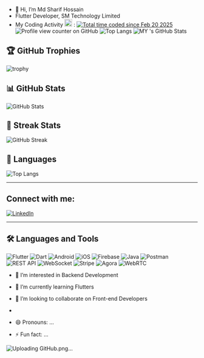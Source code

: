 - 👋 Hi, I’m  Md Sharif Hossain
- Flutter Developer, SM Technology Limited
-  My Coding Activity <img src="https://wakatime.com/static/img/wakatime.svg" width="20"/>
 : <a href="https://wakatime.com/@3f9a3bdf-75e2-4d23-9fc1-9cdff6838370"><img src="https://wakatime.com/badge/user/3f9a3bdf-75e2-4d23-9fc1-9cdff6838370.svg" alt="Total time coded since Feb 20 2025" /></a>
 ![Profile view counter on GitHub](https://komarev.com/ghpvc/?username=sharifdujee)
 ![Top Langs](https://github-readme-stats.vercel.app/api/top-langs/?username=sharifdujee&layout=compact&theme=radical)
 ![MY 's GitHub Stats](https://github-readme-stats.vercel.app/api?username=sharifdujee&show_icons=true&theme=radical)

## 🏆 GitHub Trophies
![trophy](https://github-profile-trophy.vercel.app/?username=sharifdujee&theme=onedark)

## 📊 GitHub Stats
![GitHub Stats](https://github-readme-stats.vercel.app/api?username=sharifdujee&show_icons=true&theme=tokyonight)

## 🚀 Streak Stats
![GitHub Streak](https://github-readme-streak-stats.herokuapp.com/?user=sharifdujee&theme=tokyonight)

## 🌟 Languages
![Top Langs](https://github-readme-stats.vercel.app/api/top-langs/?username=sharifdujee&layout=compact&theme=tokyonight)


---

## Connect with me:
[![LinkedIn](https://img.shields.io/badge/LinkedIn-blue?logo=linkedin&logoColor=white)](https://www.linkedin.com/in/md-sharif-hossain-5724161aa/)

---

## 🛠️ Languages and Tools
![Flutter](https://img.shields.io/badge/Flutter-02569B?style=for-the-badge&logo=flutter&logoColor=white)
![Dart](https://img.shields.io/badge/Dart-0175C2?style=for-the-badge&logo=dart&logoColor=white)
![Android](https://img.shields.io/badge/Android-3DDC84?style=for-the-badge&logo=android&logoColor=white)
![iOS](https://img.shields.io/badge/iOS-000000?style=for-the-badge&logo=apple&logoColor=white)
![Firebase](https://img.shields.io/badge/Firebase-FFCA28?style=for-the-badge&logo=firebase&logoColor=black)
![Java](https://img.shields.io/badge/Java-ED8B00?style=for-the-badge&logo=java&logoColor=white)
![Postman](https://img.shields.io/badge/Postman-FF6C37?style=for-the-badge&logo=postman&logoColor=white)
![REST API](https://img.shields.io/badge/REST%20API-02569B?style=for-the-badge&logo=swagger&logoColor=white)
![WebSocket](https://img.shields.io/badge/WebSocket-010101?style=for-the-badge&logo=socket.io&logoColor=white)
![Stripe](https://img.shields.io/badge/Stripe-008CDD?style=for-the-badge&logo=stripe&logoColor=white)
![Agora](https://img.shields.io/badge/Agora-099DFD?style=for-the-badge&logo=agora&logoColor=white)
![WebRTC](https://img.shields.io/badge/WebRTC-333333?style=for-the-badge&logo=webrtc&logoColor=white)







- 👀 I’m interested in  Backend Development
- 🌱 I’m currently learning  Flutters
- 💞️ I’m looking to collaborate on  Front-end Developers
-  


- 😄 Pronouns: ...
- ⚡ Fun fact: ...

<!---
sharifdujee/sharifdujee is a ✨ special ✨ repository because its `README.md` (this file) appears on your GitHub profile.
You can click the Preview link to take a look at your changes.
--->
![Uploading GitHub.png…]()
